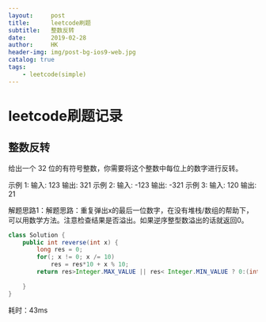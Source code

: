```yaml
---
layout:     post
title:      leetcode刷题
subtitle:   整数反转
date:       2019-02-28
author:     HK
header-img: img/post-bg-ios9-web.jpg
catalog: true
tags:
    - leetcode(simple)
---
```

# leetcode刷题记录
## 整数反转

 给出一个 32 位的有符号整数，你需要将这个整数中每位上的数字进行反转。
 
 示例 1: 输入: 123 输出: 321 示例 2: 输入: -123 输出: -321 示例 3: 输入: 120 输出: 21
    
解题思路1：解题思路：重复弹出x的最后一位数字，在没有堆栈/数组的帮助下，可以用数学方法。注意检查结果是否溢出。如果逆序整型数溢出的话就返回0。


``` java
class Solution {
    public int reverse(int x) {
        long res = 0;
        for(; x != 0; x /= 10)
            res = res*10 + x % 10;
        return res>Integer.MAX_VALUE || res< Integer.MIN_VALUE ? 0:(int)res;
        
    }
}
```
耗时：43ms

